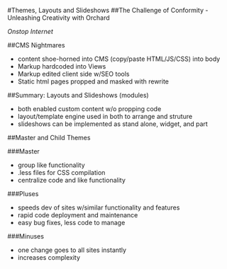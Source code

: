 #Themes, Layouts and Slideshows
##The Challenge of Conformity - Unleashing Creativity with Orchard

*Onstop Internet*

##CMS Nightmares

  - content shoe-horned into CMS (copy/paste HTML/JS/CSS) into body
  - Markup hardcoded into Views
  - Markup edited client side w/SEO tools
  - Static html pages propped and masked with rewrite

##Summary: Layouts and Slideshows (modules)

  - both enabled custom content w/o propping code
  - layout/template engine used in both to arrange and struture
  - slideshows can be implemented as stand alone, widget, and part

##Master and Child Themes

###Master

  - group like functionality
  - .less files for CSS compilation
  - centralize code and like functionality

###Pluses
  
  - speeds dev of sites w/similar functionality and features
  - rapid code deployment and maintenance
  - easy bug fixes, less code to manage
  
###Minuses

  - one change goes to all sites instantly
  - increases complexity

